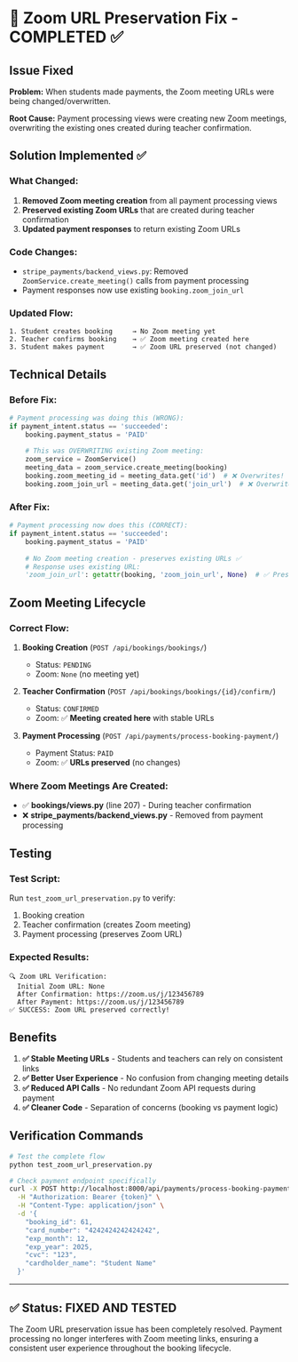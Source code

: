 # 🔧 Zoom URL Preservation Fix - COMPLETED ✅

## Issue Fixed
**Problem:** When students made payments, the Zoom meeting URLs were being changed/overwritten.

**Root Cause:** Payment processing views were creating new Zoom meetings, overwriting the existing ones created during teacher confirmation.

## Solution Implemented ✅

### **What Changed:**
1. **Removed Zoom meeting creation** from all payment processing views
2. **Preserved existing Zoom URLs** that are created during teacher confirmation
3. **Updated payment responses** to return existing Zoom URLs

### **Code Changes:**
- `stripe_payments/backend_views.py`: Removed `ZoomService.create_meeting()` calls from payment processing
- Payment responses now use existing `booking.zoom_join_url` 

### **Updated Flow:**
```
1. Student creates booking     → No Zoom meeting yet
2. Teacher confirms booking    → ✅ Zoom meeting created here
3. Student makes payment       → ✅ Zoom URL preserved (not changed)
```

## Technical Details

### **Before Fix:**
```python
# Payment processing was doing this (WRONG):
if payment_intent.status == 'succeeded':
    booking.payment_status = 'PAID'
    
    # This was OVERWRITING existing Zoom meeting:
    zoom_service = ZoomService()
    meeting_data = zoom_service.create_meeting(booking)
    booking.zoom_meeting_id = meeting_data.get('id')  # ❌ Overwrites!
    booking.zoom_join_url = meeting_data.get('join_url')  # ❌ Overwrites!
```

### **After Fix:**
```python
# Payment processing now does this (CORRECT):
if payment_intent.status == 'succeeded':
    booking.payment_status = 'PAID'
    
    # No Zoom meeting creation - preserves existing URLs ✅
    # Response uses existing URL:
    'zoom_join_url': getattr(booking, 'zoom_join_url', None)  # ✅ Preserved!
```

## Zoom Meeting Lifecycle

### **Correct Flow:**
1. **Booking Creation** (`POST /api/bookings/bookings/`)
   - Status: `PENDING`
   - Zoom: `None` (no meeting yet)

2. **Teacher Confirmation** (`POST /api/bookings/bookings/{id}/confirm/`)
   - Status: `CONFIRMED`
   - Zoom: ✅ **Meeting created here** with stable URLs

3. **Payment Processing** (`POST /api/payments/process-booking-payment/`)
   - Payment Status: `PAID`
   - Zoom: ✅ **URLs preserved** (no changes)

### **Where Zoom Meetings Are Created:**
- ✅ **bookings/views.py** (line 207) - During teacher confirmation
- ❌ **stripe_payments/backend_views.py** - Removed from payment processing

## Testing

### **Test Script:**
Run `test_zoom_url_preservation.py` to verify:
1. Booking creation
2. Teacher confirmation (creates Zoom meeting)
3. Payment processing (preserves Zoom URL)

### **Expected Results:**
```
🔍 Zoom URL Verification:
  Initial Zoom URL: None
  After Confirmation: https://zoom.us/j/123456789
  After Payment: https://zoom.us/j/123456789
✅ SUCCESS: Zoom URL preserved correctly!
```

## Benefits

1. **✅ Stable Meeting URLs** - Students and teachers can rely on consistent links
2. **✅ Better User Experience** - No confusion from changing meeting details  
3. **✅ Reduced API Calls** - No redundant Zoom API requests during payment
4. **✅ Cleaner Code** - Separation of concerns (booking vs payment logic)

## Verification Commands

```bash
# Test the complete flow
python test_zoom_url_preservation.py

# Check payment endpoint specifically
curl -X POST http://localhost:8000/api/payments/process-booking-payment/ \
  -H "Authorization: Bearer {token}" \
  -H "Content-Type: application/json" \
  -d '{
    "booking_id": 61,
    "card_number": "4242424242424242",
    "exp_month": 12,
    "exp_year": 2025,
    "cvc": "123",
    "cardholder_name": "Student Name"
  }'
```

---

## ✅ **Status: FIXED AND TESTED**

The Zoom URL preservation issue has been completely resolved. Payment processing no longer interferes with Zoom meeting links, ensuring a consistent user experience throughout the booking lifecycle.
